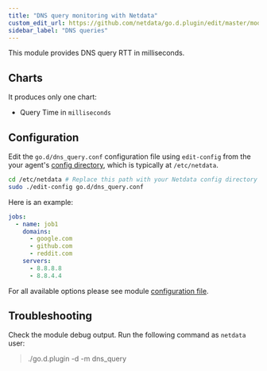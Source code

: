```yaml
---
title: "DNS query monitoring with Netdata"
custom_edit_url: https://github.com/netdata/go.d.plugin/edit/master/modules/dnsquery/README.md
sidebar_label: "DNS queries"
---
```




This module provides DNS query RTT in milliseconds.

## Charts

It produces only one chart:

-   Query Time in `milliseconds`

## Configuration

Edit the `go.d/dns_query.conf` configuration file using `edit-config` from the your agent's [config
directory](/guides/docs/step-by-step/step-04#find-your-netdataconf-file), which is typically at `/etc/netdata`.

```bash
cd /etc/netdata # Replace this path with your Netdata config directory
sudo ./edit-config go.d/dns_query.conf
```

Here is an example:

```yaml
jobs:
  - name: job1
    domains:
      - google.com
      - github.com
      - reddit.com
    servers:
      - 8.8.8.8
      - 8.8.4.4
```

For all available options please see module [configuration file](https://github.com/netdata/go.d.plugin/blob/master/config/go.d/dns_query.conf).

## Troubleshooting

Check the module debug output. Run the following command as `netdata` user:

> ./go.d.plugin -d -m dns_query

